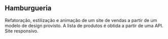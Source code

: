 ## Hamburgueria

Refatoração, estilização e animação de um site de vendas a partir de um modelo de design provisto. A lista de produtos é obtida a partir de uma API. Site responsivo.
